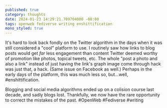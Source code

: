 ```yaml
---
published: true
category: thoughts
date: 2024-01-23 14:29:21.709704000 -08:00
tags: openweb fediverse writing enshittification
mono_styled: true
---
```


It's hard to look back fondly on the Twitter algorithm in the days when it was still considered a "cool" platform to use. I routinely saw how links to blog posts would get _far_ less engagement than content Twitter deemed worthy of promotion like photos, topical tweets, etc. The whole "post a photo and also a link" instead of just having the link's graph image come through hack was just that, a hack. (Same issue on Facebook as well.) Perhaps in the early days of the platform, this was much less so, but…well, #enshittification.

Blogging and social media algorithms ended up on a colision course last decade, and sadly blogs lost. Thankfully, we now have the rare opportunity to correct the mistakes of the past. #OpenWeb #Fediverse #writing
